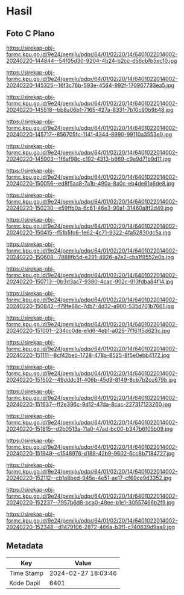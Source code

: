 # Hasil

## Foto C Plano

https://sirekap-obj-formc.kpu.go.id/9e24/pemilu/pdpr/64/01/02/20/14/6401022014002-20240220-144844--54f05d30-9204-4b24-b2cc-d56cbfb5ec10.jpg

https://sirekap-obj-formc.kpu.go.id/9e24/pemilu/pdpr/64/01/02/20/14/6401022014002-20240220-145325--16f3c76b-593e-4564-992f-170967793ea5.jpg

https://sirekap-obj-formc.kpu.go.id/9e24/pemilu/pdpr/64/01/02/20/14/6401022014002-20240220-145518--bb8a06b1-7165-427a-8331-7b10c90b9b48.jpg

https://sirekap-obj-formc.kpu.go.id/9e24/pemilu/pdpr/64/01/02/20/14/6401022014002-20240220-145717--856705fc-1141-4344-8990-99110a3553e0.jpg

https://sirekap-obj-formc.kpu.go.id/9e24/pemilu/pdpr/64/01/02/20/14/6401022014002-20240220-145903--1f6af98c-c192-4313-b669-c9e9d71b9d11.jpg

https://sirekap-obj-formc.kpu.go.id/9e24/pemilu/pdpr/64/01/02/20/14/6401022014002-20240220-150056--ed8f5aa8-7a1b-490a-8a0c-eb4de61a6de8.jpg

https://sirekap-obj-formc.kpu.go.id/9e24/pemilu/pdpr/64/01/02/20/14/6401022014002-20240220-150230--e59ffb0a-6c61-46e3-90a1-31460a8f2d49.jpg

https://sirekap-obj-formc.kpu.go.id/9e24/pemilu/pdpr/64/01/02/20/14/6401022014002-20240220-150415--f51b5fc6-1e62-4c71-9322-4fa52830dc5a.jpg

https://sirekap-obj-formc.kpu.go.id/9e24/pemilu/pdpr/64/01/02/20/14/6401022014002-20240220-150608--7888fb5d-e291-4926-a7e2-cba1f9552e0b.jpg

https://sirekap-obj-formc.kpu.go.id/9e24/pemilu/pdpr/64/01/02/20/14/6401022014002-20240220-150713--0b3d3ac7-9380-4cac-902c-913fdba84f14.jpg

https://sirekap-obj-formc.kpu.go.id/9e24/pemilu/pdpr/64/01/02/20/14/6401022014002-20240220-150842--f79fe68c-7db7-4d32-a900-535d701b7661.jpg

https://sirekap-obj-formc.kpu.go.id/9e24/pemilu/pdpr/64/01/02/20/14/6401022014002-20240220-151001--234cc0de-e1d6-4eb1-a029-7f161f5d623c.jpg

https://sirekap-obj-formc.kpu.go.id/9e24/pemilu/pdpr/64/01/02/20/14/6401022014002-20240220-151111--8cf42beb-1728-478a-8525-8f5e0ebb4172.jpg

https://sirekap-obj-formc.kpu.go.id/9e24/pemilu/pdpr/64/01/02/20/14/6401022014002-20240220-151502--49dddc3f-406b-45d9-8149-8cb7b2cc679b.jpg

https://sirekap-obj-formc.kpu.go.id/9e24/pemilu/pdpr/64/01/02/20/14/6401022014002-20240220-151637--ff2e396c-9d12-47da-8cac-227317123260.jpg

https://sirekap-obj-formc.kpu.go.id/9e24/pemilu/pdpr/64/01/02/20/14/6401022014002-20240220-151815--d2b0513a-11a0-47ad-bc00-b347b6f05b09.jpg

https://sirekap-obj-formc.kpu.go.id/9e24/pemilu/pdpr/64/01/02/20/14/6401022014002-20240220-151949--c1548976-d189-42b9-9602-6cc8b7184727.jpg

https://sirekap-obj-formc.kpu.go.id/9e24/pemilu/pdpr/64/01/02/20/14/6401022014002-20240220-152112--cb1a8bed-945e-4e51-ae17-cf69ce9d3352.jpg

https://sirekap-obj-formc.kpu.go.id/9e24/pemilu/pdpr/64/01/02/20/14/6401022014002-20240220-152237--7957b6d8-bca0-48ee-b1e1-30557466b2f9.jpg

https://sirekap-obj-formc.kpu.go.id/9e24/pemilu/pdpr/64/01/02/20/14/6401022014002-20240220-152348--d1479106-2872-466a-b3f1-c740839d9aa9.jpg


## Metadata

| Key        | Value               |
| ---------- | ------------------- |
| Time Stamp | 2024-02-27 18:03:46 |
| Kode Dapil | 6401                |



